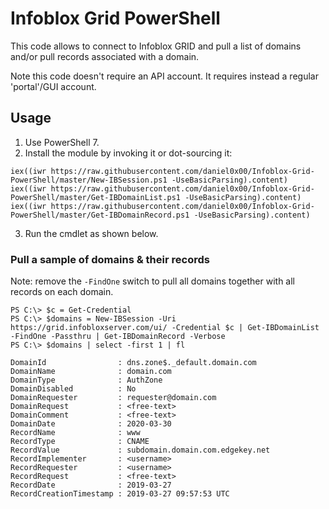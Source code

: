 # Infoblox Grid PowerShell

This code allows to connect to Infoblox GRID and pull a list of domains and/or pull records associated with a domain. 

Note this code doesn't require an API account. It requires instead a regular 'portal'/GUI account.

## Usage

1. Use PowerShell 7. 
2. Install the module by invoking it or dot-sourcing it:
```
iex((iwr https://raw.githubusercontent.com/daniel0x00/Infoblox-Grid-PowerShell/master/New-IBSession.ps1 -UseBasicParsing).content)
iex((iwr https://raw.githubusercontent.com/daniel0x00/Infoblox-Grid-PowerShell/master/Get-IBDomainList.ps1 -UseBasicParsing).content)
iex((iwr https://raw.githubusercontent.com/daniel0x00/Infoblox-Grid-PowerShell/master/Get-IBDomainRecord.ps1 -UseBasicParsing).content)
```
3. Run the cmdlet as shown below.

### Pull a sample of domains & their records

Note: remove the `-FindOne` switch to pull all domains together with all records on each domain.

```
PS C:\> $c = Get-Credential
PS C:\> $domains = New-IBSession -Uri https://grid.infobloxserver.com/ui/ -Credential $c | Get-IBDomainList -FindOne -Passthru | Get-IBDomainRecord -Verbose
PS C:\> $domains | select -first 1 | fl

DomainId                : dns.zone$._default.domain.com
DomainName              : domain.com
DomainType              : AuthZone
DomainDisabled          : No
DomainRequester         : requester@domain.com
DomainRequest           : <free-text>
DomainComment           : <free-text>
DomainDate              : 2020-03-30
RecordName              : www
RecordType              : CNAME
RecordValue             : subdomain.domain.com.edgekey.net
RecordImplementer       : <username>
RecordRequester         : <username>
RecordRequest           : <free-text>
RecordDate              : 2019-03-27
RecordCreationTimestamp : 2019-03-27 09:57:53 UTC
```
